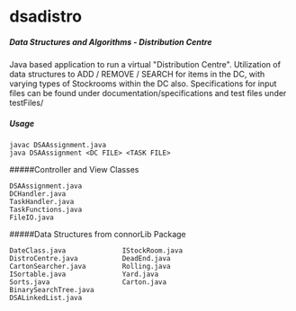 # dsadistro

##### Data Structures and Algorithms - Distribution Centre
	
Java based application to run a virtual "Distribution Centre". Utilization of data structures to ADD / REMOVE / SEARCH for items in the DC, with varying types of Stockrooms within the DC also. Specifications for input files can be found under documentation/specifications and test files under testFiles/

##### Usage

	javac DSAAssignment.java
	java DSAAssignment <DC FILE> <TASK FILE>

#####Controller and View Classes

	DSAAssignment.java
	DCHandler.java
	TaskHandler.java
	TaskFunctions.java
	FileIO.java
	
#####Data Structures from connorLib Package

	DateClass.java          	IStockRoom.java
	DistroCentre.java       	DeadEnd.java
	CartonSearcher.java     	Rolling.java
	ISortable.java          	Yard.java
	Sorts.java              	Carton.java
	BinarySearchTree.java
	DSALinkedList.java
